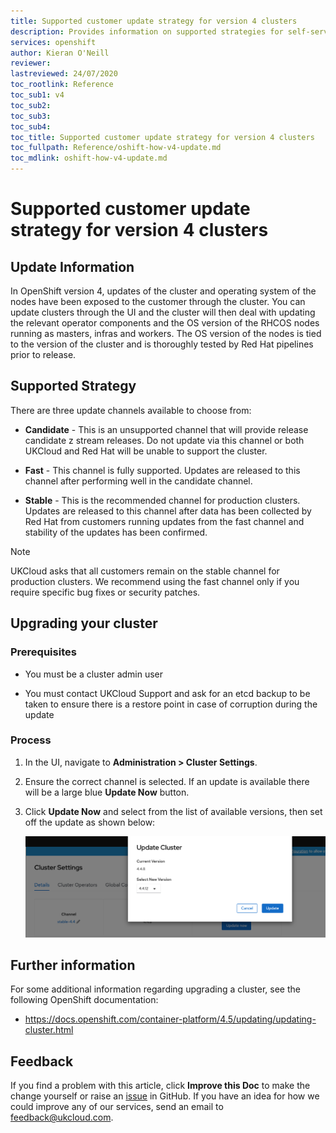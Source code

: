 ```yaml
---
title: Supported customer update strategy for version 4 clusters
description: Provides information on supported strategies for self-service customer updates
services: openshift
author: Kieran O'Neill
reviewer: 
lastreviewed: 24/07/2020
toc_rootlink: Reference
toc_sub1: v4
toc_sub2:
toc_sub3:
toc_sub4:
toc_title: Supported customer update strategy for version 4 clusters
toc_fullpath: Reference/oshift-how-v4-update.md
toc_mdlink: oshift-how-v4-update.md
---
```


# Supported customer update strategy for version 4 clusters

## Update Information

In OpenShift version 4, updates of the cluster and operating system of the nodes have been exposed to the customer through the cluster. You can update clusters through the UI and the cluster will then deal with updating the relevant operator components and the OS version of the RHCOS nodes running as masters, infras and workers. The OS version of the nodes is tied to the version of the cluster and is thoroughly tested by Red Hat pipelines prior to release.

## Supported Strategy

There are three update channels available to choose from:

- **Candidate** - This is an unsupported channel that will provide release candidate z stream releases. Do not update via this channel or both UKCloud and Red Hat will be unable to support the cluster.

- **Fast** - This channel is fully supported. Updates are released to this channel after performing well in the candidate channel.

- **Stable** - This is the recommended channel for production clusters. Updates are released to this channel after data has been collected by Red Hat from customers running updates from the fast channel and stability of the updates has been confirmed.

> [!NOTE]
> UKCloud asks that all customers remain on the stable channel for production clusters. We recommend using the fast channel only if you require specific bug fixes or security patches.

## Upgrading your cluster

### Prerequisites

- You must be a cluster admin user

- You must contact UKCloud Support and ask for an etcd backup to be taken to ensure there is a restore point in case of corruption during the update

### Process

1. In the UI, navigate to **Administration > Cluster Settings**.

2. Ensure the correct channel is selected. If an update is available there will be a large blue **Update Now** button. 

3. Click **Update Now** and select from the list of available versions, then set off the update as shown below:

    ![update screenshot](images/oshift-v4-update.png)

## Further information

For some additional information regarding upgrading a cluster, see the following OpenShift documentation:

- <https://docs.openshift.com/container-platform/4.5/updating/updating-cluster.html>

## Feedback

If you find a problem with this article, click **Improve this Doc** to make the change yourself or raise an [issue](https://github.com/UKCloud/documentation/issues) in GitHub. If you have an idea for how we could improve any of our services, send an email to <feedback@ukcloud.com>.
